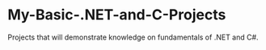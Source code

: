 # My-Basic-.NET-and-C-Projects
Projects that will demonstrate knowledge on fundamentals of .NET and C#. 

